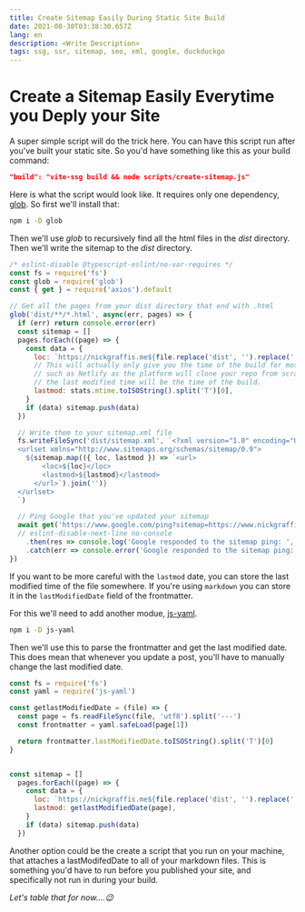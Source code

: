 ```yaml
---
title: Create Sitemap Easily During Static Site Build
date: 2021-08-30T03:38:30.657Z
lang: en
description: <Write Description>
tags: ssg, ssr, sitemap, seo, xml, google, duckduckgo
---
```

# Create a Sitemap Easily Everytime you Deply your Site

A super simple script will do the trick here. You can have this script run after you've built your static site. So you'd have something like this as your build command:

```json
"build": "vite-ssg build && node scripts/create-sitemap.js"
```

Here is what the script would look like. It requires only one dependency, [glob](https://www.npmjs.com/package/glob). So first we'll install that:

```bash
npm i -D glob
```

Then we'll use _glob_ to recursively find all the html files in the _dist_ directory. Then we'll write the sitemap to the _dist_ directory.

```js
/* eslint-disable @typescript-eslint/no-var-requires */
const fs = require('fs')
const glob = require('glob')
const { get } = require('axios').default

// Get all the pages from your dist directory that end with .html
glob('dist/**/*.html', async(err, pages) => {
  if (err) return console.error(err)
  const sitemap = []
  pages.forEach((page) => {
    const data = {
      loc: `https://nickgraffis.me${file.replace('dist', '').replace('.html', '/')}`,
      // This will actually only give you the time of the build for most hosting platforms, 
      // such as Netlify as the platform will clone your repo from scratch and build it, and 
      // the last modified time will be the time of the build.
      lastmod: stats.mtime.toISOString().split('T')[0],
    }
    if (data) sitemap.push(data)
  })

  // Write them to your sitemap.xml file
  fs.writeFileSync('dist/sitemap.xml', `<?xml version="1.0" encoding="UTF-8"?>
  <urlset xmlns="http://www.sitemaps.org/schemas/sitemap/0.9">
    ${sitemap.map(({ loc, lastmod }) => `<url>
        <loc>${loc}</loc>
        <lastmod>${lastmod}</lastmod>
      </url>`).join('')}
  </urlset>
  `)

  // Ping Google that you've updated your sitemap
  await get('https://www.google.com/ping?sitemap=https://www.nickgraffis.me/sitemap.xml')
  // eslint-disable-next-line no-console
    .then(res => console.log('Google responded to the sitemap ping: ', res.status))
    .catch(err => console.error('Google responded to the sitemap ping: ', err))
})
```

If you want to be more careful with the `lastmod` date, you can store the last modified time of the file somewhere. If you're using `markdown` you can store it in the `lastModifiedDate` field of the frontmatter.

For this we'll need to add another modue, [js-yaml](https://www.npmjs.com/package/js-yaml).

```bash
npm i -D js-yaml
```

Then we'll use this to parse the frontmatter and get the last modified date. This does mean that whenever you update a post, you'll have to manually change the last modified date. 

```js {2-9} {15}
const fs = require('fs')
const yaml = require('js-yaml')

const getlastModifiedDate = (file) => {
  const page = fs.readFileSync(file, 'utf8').split('---')
  const frontmatter = yaml.safeLoad(page[1])

  return frontmatter.lastModifiedDate.toISOString().split('T')[0]
}


const sitemap = []
  pages.forEach((page) => {
    const data = {
      loc: `https://nickgraffis.me${file.replace('dist', '').replace('.html', '/')}`,
      lastmod: getlastModifiedDate(page),
    }
    if (data) sitemap.push(data)
  })
```

Another option could be the create a script that you run on your machine, that attaches a lastModifedDate to all of your markdown files. This is something you'd have to run before you published your site, and specifically not run in during your build.

_Let's table that for now....:wink:_